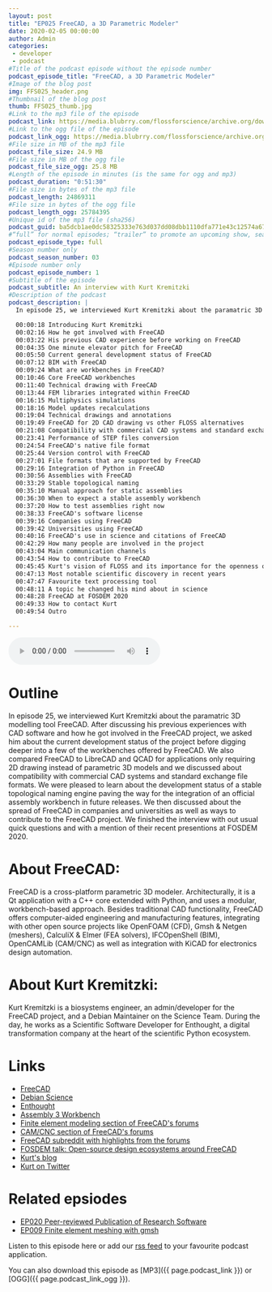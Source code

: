 ```yaml
---
layout: post
title: "EP025 FreeCAD, a 3D Parametric Modeler"
date: 2020-02-05 00:00:00
author: Admin
categories: 
 - developer
 - podcast
#Title of the podcast episode without the episode number
podcast_episode_title: "FreeCAD, a 3D Parametric Modeler"
#Image of the blog post
img: FFS025_header.png
#Thumbnail of the blog post
thumb: FFS025_thumb.jpg
#Link to the mp3 file of the episode
podcast_link: https://media.blubrry.com/flossforscience/archive.org/download/ffsep025freecad/FFS_EP025_FreeCAD.mp3
#Link to the ogg file of the episode
podcast_link_ogg: https://media.blubrry.com/flossforscience/archive.org/download/ffsep025freecad/FFS_EP025_FreeCAD.ogg
#File size in MB of the mp3 file
podcast_file_size: 24.9 MB
#File size in MB of the ogg file
podcast_file_size_ogg: 25.8 MB
#Length of the episode in minutes (is the same for ogg and mp3)
podcast_duration: "0:51:30"
#File size in bytes of the mp3 file
podcast_length: 24869311
#File size in bytes of the ogg file
podcast_length_ogg: 25784395
#Unique id of the mp3 file (sha256)
podcast_guid: ba5dcb1ae0dc58325333e763d037dd08dbb1110dfa771e43c12574a674561b7a
#“full” for normal episodes; “trailer” to promote an upcoming show, season, or episode; or “bonus” for extra content related to a show, season, or episode.
podcast_episode_type: full
#Season number only
podcast_season_number: 03
#Episode number only
podcast_episode_number: 1
#Subtitle of the episode 
podcast_subtitle: An interview with Kurt Kremitzki
#Description of the podcast
podcast_description: |
  In episode 25, we interviewed Kurt Kremitzki about the paramatric 3D modelling tool FreeCAD.  After discussing his previous experiences with CAD software and how he got involved in the FreeCAD project, we asked him about the current development status of the project before digging deeper into a few of the workbenches offered by FreeCAD. We also compared FreeCAD to LibreCAD and QCAD for applications only requiring 2D drawing instead of parametric 3D models and we discussed about compatibility with commercial CAD systems and standard exchange file formats. We were pleased to learn about the development status of a stable topological naming engine paving the way for the integration of an official assembly workbench in future releases. We then discussed about the spread of FreeCAD in companies and universities as well as ways to contribute to the FreeCAD project. We finished the interview with out usual quick questions and with a mention of their recent presentions at FOSDEM 2020. 

  00:00:18 Introducing Kurt Kremitzki
  00:02:16 How he got involved with FreeCAD
  00:03:22 His previous CAD experience before working on FreeCAD
  00:04:35 One minute elevator pitch for FreeCAD
  00:05:50 Current general development status of FreeCAD
  00:07:12 BIM with FreeCAD
  00:09:24 What are workbenches in FreeCAD?
  00:10:46 Core FreeCAD workbenches
  00:11:40 Technical drawing with FreeCAD
  00:13:44 FEM libraries integrated within FreeCAD
  00:16:15 Multiphysics simulations
  00:18:16 Model updates recalculations
  00:19:04 Technical drawings and annotations
  00:19:49 FreeCAD for 2D CAD drawing vs other FLOSS alternatives
  00:21:08 Compatibility with commercial CAD systems and standard exchange file formats
  00:23:41 Performance of STEP files conversion
  00:24:54 FreeCAD's native file format
  00:25:44 Version control with FreeCAD
  00:27:01 File formats that are supported by FreeCAD
  00:29:16 Integration of Python in FreeCAD
  00:30:56 Assemblies with FreeCAD
  00:33:29 Stable topological naming
  00:35:10 Manual approach for static assemblies
  00:36:30 When to expect a stable assembly workbench
  00:37:20 How to test assemblies right now
  00:38:33 FreeCAD's software license
  00:39:16 Companies using FreeCAD
  00:39:42 Universities using FreeCAD
  00:40:16 FreeCAD's use in science and citations of FreeCAD
  00:42:29 How many people are involved in the project
  00:43:04 Main communication channels
  00:43:54 How to contribute to FreeCAD
  00:45:45 Kurt's vision of FLOSS and its importance for the openness of science
  00:47:13 Most notable scientific discovery in recent years
  00:47:47 Favourite text processing tool
  00:48:11 A topic he changed his mind about in science
  00:48:28 FreeCAD at FOSDEM 2020
  00:49:33 How to contact Kurt
  00:49:54 Outro

---
```


<audio controls>
  <source src="{{ page.podcast_link_ogg }}" type="audio/ogg">
  <source src="{{ page.podcast_link }}" type="audio/mpeg">
Your browser does not support the audio element.
</audio>

# Outline

In episode 25, we interviewed Kurt Kremitzki about the paramatric 3D modelling tool FreeCAD.  After discussing his previous experiences with CAD software and how he got involved in the FreeCAD project, we asked him about the current development status of the project before digging deeper into a few of the workbenches offered by FreeCAD. We also compared FreeCAD to LibreCAD and QCAD for applications only requiring 2D drawing instead of parametric 3D models and we discussed about compatibility with commercial CAD systems and standard exchange file formats. We were pleased to learn about the development status of a stable topological naming engine paving the way for the integration of an official assembly workbench in future releases. We then discussed about the spread of FreeCAD in companies and universities as well as ways to contribute to the FreeCAD project. We finished the interview with out usual quick questions and with a mention of their recent presentions at FOSDEM 2020.

# About FreeCAD:

FreeCAD is a cross-platform parametric 3D modeler. Architecturally, it is a Qt application with a C++ core extended with Python, and uses a modular, workbench-based approach. Besides traditional CAD functionality, FreeCAD offers computer-aided engineering and manufacturing features, integrating with other open source projects like OpenFOAM (CFD), Gmsh & Netgen (meshers), CalculiX & Elmer (FEA solvers), IFCOpenShell (BIM), OpenCAMLib (CAM/CNC) as well as integration with KiCAD for electronics design automation.

# About Kurt Kremitzki:

Kurt Kremitzki is a biosystems engineer, an admin/developer for the FreeCAD project, and a Debian Maintainer on the Science Team. During the day, he works as a Scientific Software Developer for Enthought, a digital transformation company at the heart of the scientific Python ecosystem.

# Links

* [FreeCAD](https://www.freecadweb.org)
* [Debian Science](https://wiki.debian.org/DebianScience)
* [Enthought](https://www.enthought.com/)
* [Assembly 3 Workbench](https://github.com/realthunder/FreeCAD_assembly3)
* [Finite element modeling section of FreeCAD's forums](https://forum.freecadweb.org/viewforum.php?f=18)
* [CAM/CNC section of FreeCAD's forums](https://forum.freecadweb.org/viewforum.php?f=15)
* [FreeCAD subreddit with highlights from the forums](https://www.reddit.com/r/FreeCAD)
* [FOSDEM talk: Open-source design ecosystems around FreeCAD](https://fosdem.org/2020/schedule/event/freecad/)
* [Kurt's blog](https://www.kwk.systems/blog/)
* [Kurt on Twitter](https://www.twitter.com/thekurtwk)

# Related epsiodes

* [EP020 Peer-reviewed Publication of Research Software](https://flossforscience.com/podcast/season-2-episode-8)
* [EP009 Finite element meshing with gmsh](https://flossforscience.com/podcast/season-1-episode-09)

Listen to this episode here or add our [rss feed](https://flossforscience.com/feed.xml) to your favourite podcast application. 

You can also download this episode as [MP3]({{ page.podcast_link }}) or [OGG]({{ page.podcast_link_ogg }}). 
